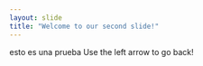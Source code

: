 ```yaml
---
layout: slide
title: "Welcome to our second slide!"
---
```

esto es una prueba
Use the left arrow to go back!

